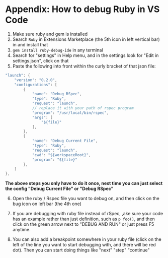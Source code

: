 # Appendix: How to debug Ruby in VS Code

1. Make sure ruby and gem is installed 
2. Search `Ruby` in Extensions Marketplace (the 5th icon in left vertical bar)  in and install that 
3. `gem install ruby-debug-ide` in any terminal
4. Search for "settings" in Help menu, and in the settings look for "Edit in settings.json", click on that
5. Paste the following into front within the curly bracket of that json file:
```JAVA
"launch": {
    "version": "0.2.0",
    "configurations": [
        {
            "name": "Debug RSpec",
            "type": "Ruby",
            "request": "launch",
            // replace it with your path of rspec program
            "program": "/usr/local/bin/rspec", 
            "args": [
                "${file}"
            ],
        },
        {
            "name": "Debug Current File",
            "type": "Ruby",
            "request": "launch",
            "cwd": "${workspaceRoot}",
            "program": "${file}"
        },
    ]
},
```
**The above steps you only have to do it once, next time you can just select the config "Debug Current File" or "Debug RSpec"**

6. Open the ruby / Rspec file you want to debug on, and then click on the bug icon on left bar (the 4th one)

7. If you are debugging with ruby file instead of rSpec, ,ake sure your code has an example rather than just definition, such as `p foo()`, and then click on the green arrow next to "DEBUG AND RUN" or just press F5 anytime. 

8. You can also add a breakpoint somewhere in your ruby file (click on the left of the line you want to start debugging with, and there will be red dot). Then you can start doing things like "next" "step" "continue"




